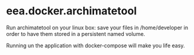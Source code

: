 # eea.docker.archimatetool

Run archimatetool on your linux box: 
save your files in /home/developer in order to have them stored in a persistent named volume.

Running un the application with docker-compose will make you life easy.
